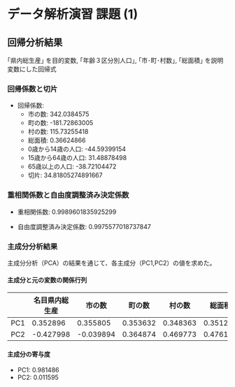 # データ解析演習 課題 (1)
## 回帰分析結果
｢県内総⽣産｣ を⽬的変数, ｢年齢３区分別⼈⼝｣, ｢市･町･村数｣, ｢総⾯積｣ を説明変数にした回帰式

### 回帰係数と切片

- 回帰係数:
  - 市の数: 342.0384575
  - 町の数: -181.72863005
  - 村の数: 115.73255418 
  - 総面積: 0.36624866
  - 0歳から14歳の人口: -44.59399154
  - 15歳から64歳の人口: 31.48878498
  - 65歳以上の人口: -38.72104472
  - 切片: 34.81805274891667

### 重相関係数と自由度調整済み決定係数
- 重相関係数: 0.9989601835925299
  
- 自由度調整済み決定係数: 0.9975577018737847

### 主成分分析結果
主成分分析（PCA）の結果を通じて、各主成分（PC1,PC2）の値を求めた。

#### 主成分と元の変数の関係行列
|      | 名目県内総生産 | 市の数 | 町の数 | 村の数 | 総面積 | 0歳から14歳の人口 | 15歳から64歳の人口 | 65歳以上の人口 |
|-----|--------------|----|----|----|-------|-------------|--------------|-----------|
| PC1 | 0.352896     | 0.355805 | 0.353632 | 0.348363 | 0.351207 | 0.355418 | 0.355091 | 0.355945 |
| PC2 | -0.427998    | -0.039894 | 0.364874 | 0.469773 | 0.476178 | -0.287376 | -0.322555 | -0.219167 |


#### 主成分の寄与度
- PC1: 0.981486
- PC2: 0.011595
